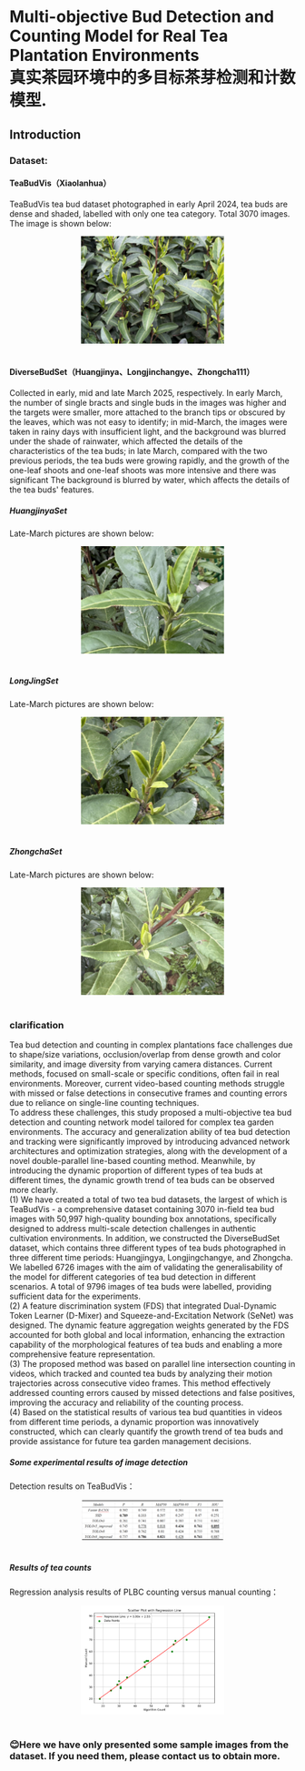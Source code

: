 # Multi-objective Bud Detection and Counting Model for Real Tea Plantation Environments<br>真实茶园环境中的多目标茶芽检测和计数模型.
## Introduction<br>
### Dataset:<br>
#### TeaBudVis（Xiaolanhua）<br>
TeaBudVis tea bud dataset photographed in early April 2024, tea buds are dense and shaded, labelled with only one tea category. Total 3070 images.<br>
The image is shown below:<br>
<div align="center">
  <img src="https://github.com/aau-pcc/FDS-YOLO/blob/main/TeaBudVis/Images/2024_04_07_10_47_IMG_3490.jpg" width="50%">
</div><br>

#### DiverseBudSet（Huangjinya、Longjinchangye、Zhongcha111）<br>
Collected in early, mid and late March 2025, respectively. In early March, the number of single bracts and single buds in the images was higher and the targets were smaller, more attached to the branch tips or obscured by the leaves, which was not easy to identify; in mid-March, the images were taken in rainy days with insufficient light, and the background was blurred under the shade of rainwater, which affected the details of the characteristics of the tea buds; in late March, compared with the two previous periods, the tea buds were growing rapidly, and the growth of the one-leaf shoots and one-leaf shoots was more intensive and there was significant The background is blurred by water, which affects the details of the tea buds' features.<br>
##### HuangjinyaSet<br>
Late-March pictures are shown below:<br>
<div align="center">
  <img src="https://github.com/aau-pcc/FDS-YOLO/blob/main/DiverseBudSet/HuangjinyaSet/late/images/2025_03_28_11_06_IMG_2713_001.jpg" width="50%">
</div><br>

##### LongJingSet<br>
Late-March pictures are shown below:<br>
<div align="center">
  <img src="https://github.com/aau-pcc/FDS-YOLO/blob/main/DiverseBudSet/LongJingSet/late/images/288.jpg" width="50%">
</div><br>

##### ZhongchaSet<br>
Late-March pictures are shown below:<br>
<div align="center">
  <img src="https://github.com/aau-pcc/FDS-YOLO/blob/main/DiverseBudSet/ZhongchaSet/late/images/2025_03_28_10_34_IMG_2322_003.jpg" width="50%">
</div><br>

### clarification<br>
Tea bud detection and counting in complex plantations face challenges due to shape/size variations, occlusion/overlap from dense growth and color similarity, and image diversity from varying camera distances. Current methods, focused on small-scale or specific conditions, often fail in real environments. Moreover, current video-based counting methods struggle with missed or false detections in consecutive frames and counting errors due to reliance on single-line counting techniques.<br>
To address these challenges, this study proposed a multi-objective tea bud detection and counting network model tailored for complex tea garden environments. The accuracy and generalization ability of tea bud detection and tracking were significantly improved by introducing advanced network architectures and optimization strategies, along with the development of a novel double-parallel line-based counting method. Meanwhile, by introducing the dynamic proportion of different types of tea buds at different times, the dynamic growth trend of tea buds can be observed more clearly.<br>
(1) We have created a total of two tea bud datasets, the largest of which is TeaBudVis - a comprehensive dataset containing 3070 in-field tea bud images with 50,997 high-quality bounding box annotations, specifically designed to address multi-scale detection challenges in authentic cultivation environments. In addition, we constructed the DiverseBudSet dataset, which contains three different types of tea buds photographed in three different time periods: Huangjingya, Longjingchangye, and Zhongcha. We labelled 6726 images with the aim of validating the generalisability of the model for different categories of tea bud detection in different scenarios. A total of 9796 images of tea buds were labelled, providing sufficient data for the experiments.<br>
(2) A feature discrimination system (FDS) that integrated Dual-Dynamic Token Learner (D-Mixer) and Squeeze-and-Excitation Network (SeNet) was designed. The dynamic feature aggregation weights generated by the FDS accounted for both global and local information, enhancing the extraction capability of the morphological features of tea buds and enabling a more comprehensive feature representation.<br>
(3) The proposed method was based on parallel line intersection counting in videos, which tracked and counted tea buds by analyzing their motion trajectories across consecutive video frames. This method effectively addressed counting errors caused by missed detections and false positives, improving the accuracy and reliability of the counting process.<br>
(4) Based on the statistical results of various tea bud quantities in videos from different time periods, a dynamic proportion was innovatively constructed, which can clearly quantify the growth trend of tea buds and provide assistance for future tea garden management decisions.<br>

##### Some experimental results of image detection<br>
Detection results on TeaBudVis：<br>
<div align="center">
  <img src="https://github.com/aau-pcc/FDS-YOLO/blob/main/pictures/1.png" width="50%">
</div><br>

##### Results of tea counts<br>
Regression analysis results of PLBC counting versus manual counting：<br>
<div align="center">
  <img src="https://github.com/aau-pcc/FDS-YOLO/blob/main/pictures/2.png" width="50%">
</div><br>

### :blush:Here we have only presented some sample images from the dataset. If you need them, please contact us to obtain more.<br>

